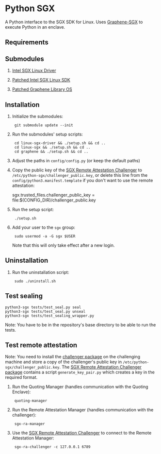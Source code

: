 # Python SGX

A Python interface to the SGX SDK for Linux. Uses [Graphene-SGX](https://github.com/oscarlab/graphene) to execute Python in an enclave.

## Requirements


## Submodules

1. [Intel SGX Linux Driver](https://github.com/adombeck/linux-sgx-driver)

1. [Patched Intel SGX Linux SDK](https://github.com/adombeck/linux-sgx)

2. [Patched Graphene Library OS](https://github.com/adombeck/graphene)


## Installation

1. Initialize the submodules:

        git submodule update --init

2. Run the submodules' setup scripts:

        cd linux-sgx-driver && ./setup.sh && cd ..
        cd linux-sgx && ./setup.sh && cd ..
        cd graphene && ./setup.sh && cd ..

3. Adjust the paths in `config/config.py` (or keep the default paths)
4. Copy the public key of the [SGX Remote Attestation Challenger](https://github.com/adombeck/sgx-ra-challenger) to `/etc/python-sgx/challenger_public.key`, or delete this line from the `config/python3.manifest.template` if you don't want to use the remote attestation:

	sgx.trusted_files.challenger_public_key = file:$(CONFIG_DIR)/challenger_public.key

5. Run the setup script:

        ./setup.sh


6. Add your user to the `sgx` group:

        sudo usermod -a -G sgx $USER

	  Note that this will only take effect after a new login.


## Uninstallation

1. Run the uninstallation script:

        sudo ./uninstall.sh


## Test sealing

    python3-sgx tests/test_seal.py seal
    python3-sgx tests/test_seal.py unseal
    python3-sgx tests/test_sealing_wrapper.py

Note: You have to be in the repository's base directory to be able to run the tests. 

## Test remote attestation
Note: You need to install the [challenger package](https://github.com/adombeck/sgx-ra-challenger) on the challenging machine and store a copy of the challenger's public key in `/etc/python-sgx/challenger_public.key`. The [SGX Remote Attestation Challenger package](https://github.com/adombeck/sgx-ra-challenger) contains a script `generate_key_pair.py` which creates a key in the required format.

1. Run the Quoting Manager (handles communication with the Quoting Enclave):

        quoting-manager
        
2. Run the Remote Attestation Manager (handles communication with the challenger):

        sgx-ra-manager

3. Use the [SGX Remote Attestation Challenger](https://github.com/adombeck/sgx-ra-challenger) to connect to the Remote Attestation Manager:

        sgx-ra-challenger -c 127.0.0.1 6789

